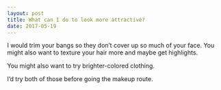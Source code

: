 ```yaml
---
layout: post
title: What can I do to look more attractive?
date: 2017-05-19
---
```


<p>I would trim your bangs so they don’t cover up so much of your face. You might also want to texture your hair more and maybe get highlights.</p><p>You might also want to try brighter-colored clothing.</p><p>I’d try both of those before going the makeup route.</p>
